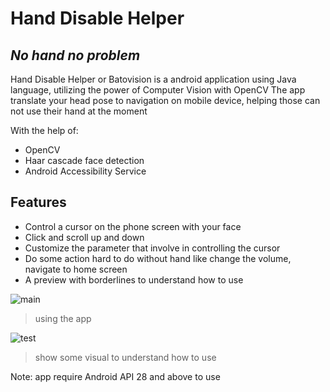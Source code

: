 # Hand Disable Helper
## _No hand no problem_

Hand Disable Helper or Batovision is a android application using Java language, utilizing the power of Computer Vision with OpenCV 
The app translate your head pose to navigation on mobile device, helping those can not use their hand at the moment

With the help of:
- OpenCV
- Haar cascade face detection
- Android Accessibility Service

## Features
- Control a cursor on the phone screen with your face
- Click and scroll up and down
- Customize the parameter that involve in controlling the cursor
- Do some action hard to do without hand like change the volume, navigate to home screen
- A preview with borderlines to understand how to use

![main](https://scontent.xx.fbcdn.net/v/t1.15752-9/438069858_974441264129968_2435658775923444079_n.png?_nc_cat=111&ccb=1-7&_nc_sid=5f2048&_nc_ohc=rLpd00no2IUQ7kNvgENeYBH&_nc_ad=z-m&_nc_cid=0&_nc_ht=scontent.xx&oh=03_Q7cD1QHYWkSZ8kC_v6V7cb96HNROTE2Gb24nifkZk0bIdDkLoA&oe=667001A0)
>using the app

![test](https://scontent.xx.fbcdn.net/v/t1.15752-9/438065302_334058802795139_8799747110312471915_n.jpg?_nc_cat=107&ccb=1-7&_nc_sid=5f2048&_nc_ohc=LZQzkviF4MUQ7kNvgFjEVN5&_nc_ad=z-m&_nc_cid=0&_nc_ht=scontent.xx&oh=03_Q7cD1QEGXDZDNRQndP87L3oAKVv8p-8wqdRn4ZG2wsZ_V8JS8Q&oe=667056BC)
>show some visual to understand how to use

Note: app require Android API 28 and above to use
